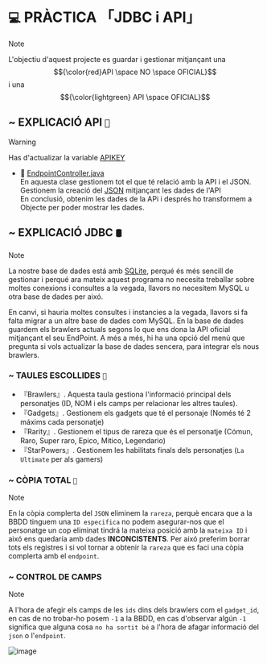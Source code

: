 # `💻` PRÀCTICA 「JDBC i API」
> [!NOTE]
> L'objectiu d'aquest projecte es guardar i gestionar mitjançant una $${\color{red}API \space NO \space OFICIAL}$$ i una $${\color{lightgreen} API \space OFICIAL}$$

## ~ EXPLICACIÓ API ` 📡 `
> [!WARNING]
> Has d'actualizar la variable [APIKEY](https://github.com/Ikerby341/Practica-API/blob/main/src/main/java/sapalomera/controller/EndPointController.java#L21)


- 📂 [EndpointController.java](https://github.com/Ikerby341/Practica-API/blob/main/src/main/java/sapalomera/controller/EndPointController.java) <br/>
En aquesta clase gestionem tot el que té relació amb la API i el JSON.<br/>
Gestionem la creació del [JSON](https://github.com/Ikerby341/Practica-API/blob/main/brawlers.json) mitjançant les dades de l'API<br/>
En conclusió, obtenim les dades de la APi i després ho transformem a Objecte per poder mostrar les dades.
## ~ EXPLICACIÓ JDBC ` 🛢️ `
> [!NOTE]
> La nostre base de dades está amb [SQLite](https://github.com/Ikerby341/Practica-API/blob/main/BrawlStars.db), perqué és més sencill de gestionar i perqué ara mateix aquest programa no necesita
treballar sobre moltes conexions i consultes a la vegada, llavors no necesitem MySQL u otra base de dades per aixó.<br/>

En canvi, si hauria moltes consultes i instancies a la vegada, llavors si fa falta migrar a un altre base de dades com MySQL. En la base de dades guardem els brawlers actuals segons lo que ens dona la API oficial mitjançant el seu EndPoint. A més a més, hi ha una opció del menú que pregunta si vols actualizar la base de dades sencera, para integrar els nous brawlers.

### ~ TAULES ESCOLLIDES ` 🥀 `
- 『Brawlers』․ Aquesta taula gestiona l'informació principal dels personatjes (ID, NOM i els camps per relacionar les altres taules).
- 『Gadgets』․ Gestionem els gadgets que té el personaje (Només té 2 máxims cada personatje)
- 『Rarity』․ Gestionem el tipus de rareza que és el personatje (Cómun, Raro, Super raro, Epico, Mitico, Legendario)
- 『StarPowers』․ Gestionem les habilitats finals dels personatjes (`La Ultimate` per als gamers)

### ~ CÒPIA TOTAL ` 📙 `
> [!NOTE]
> En la còpia complerta del `JSON` eliminem la `rareza`, perquè encara que a la BBDD tinguem una `ID especifica` no podem asegurar-nos que el personatge
> un cop eliminat tindrá la mateixa posició amb la `mateixa ID` i aixó ens quedaría amb dades **INCONCISTENTS**. Per aixó preferim borrar tots els registres i si vol tornar
> a obtenir la `rareza` que es faci una còpia complerta amb el `endpoint`.


### ~ CONTROL DE CAMPS `  `
> [!NOTE]
> A l'hora de afegir els camps de les `ids` dins dels brawlers com el `gadget_id`, en cas de no trobar-ho posem `-1` a la BBDD, en cas d'observar algún `-1` significa que alguna cosa `no ha sortit bé` a l'hora de afagar informació del `json` o l'`endpoint`.

![image](https://github.com/user-attachments/assets/1fd77726-02c6-4f76-b28b-dcca09362e53)
